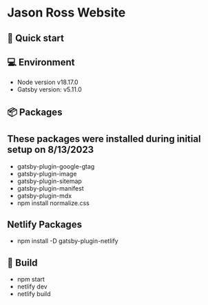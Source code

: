 # Jason Ross Website

## 🚀 Quick start

## 💻 Environment

- Node version v18.17.0
- Gatsby version: v5.11.0

## 📦 Packages

## These packages were installed during initial setup on 8/13/2023

- gatsby-plugin-google-gtag
- gatsby-plugin-image
- gatsby-plugin-sitemap
- gatsby-plugin-manifest
- gatsby-plugin-mdx
- npm install normalize.css

## Netlify Packages

- npm install -D gatsby-plugin-netlify

## 🚀 Build

- npm start
- netlify dev
- netlify build